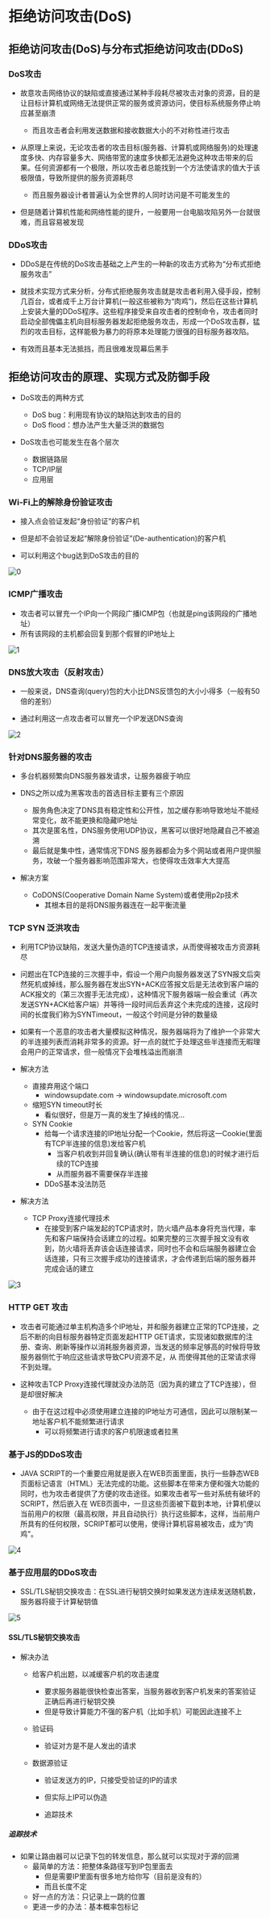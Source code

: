 #  拒绝访问攻击(DoS)

## 拒绝访问攻击(DoS)与分布式拒绝访问攻击(DDoS)

### DoS攻击
- 故意攻击网络协议的缺陷或直接通过某种手段耗尽被攻击对象的资源，目的是让目标计算机或网络无法提供正常的服务或资源访问，使目标系统服务停止响应甚至崩溃
    - 而且攻击者会利用发送数据和接收数据大小的不对称性进行攻击

- 从原理上来说，无论攻击者的攻击目标(服务器、计算机或网络服务)的处理速度多快、内存容量多大、网络带宽的速度多快都无法避免这种攻击带来的后果。任何资源都有一个极限，所以攻击者总能找到一个方法使请求的值大于该极限值，导致所提供的服务资源耗尽
    - 而且服务器设计者普遍认为全世界的人同时访问是不可能发生的

- 但是随着计算机性能和网络性能的提升，一般要用一台电脑攻陷另外一台就很难，而且容易被发现

### DDoS攻击
- DDoS是在传统的DoS攻击基础之上产生的一种新的攻击方式称为“分布式拒绝服务攻击”

- 就技术实现方式来分析，分布式拒绝服务攻击就是攻击者利用入侵手段，控制几百台，或者成千上万台计算机(一般这些被称为“肉鸡”)，然后在这些计算机上安装大量的DDoS程序。这些程序接受来自攻击者的控制命令，攻击者同时启动全部傀儡主机向目标服务器发起拒绝服务攻击，形成一个DoS攻击群，猛烈的攻击目标，这样能极为暴力的将原本处理能力很强的目标服务器攻陷。

- 有效而且基本无法抵挡，而且很难发现幕后黑手

## 拒绝访问攻击的原理、实现方式及防御手段

- DoS攻击的两种方式
    - DoS bug：利用现有协议的缺陷达到攻击的目的
    - DoS flood：想办法产生大量泛洪的数据包

- DoS攻击也可能发生在各个层次
    - 数据链路层
    - TCP/IP层
    - 应用层

### Wi-Fi上的解除身份验证攻击
- 接入点会验证发起“身份验证”的客户机

- 但是却不会验证发起“解除身份验证”(De-authentication)的客户机

- 可以利用这个bug达到DoS攻击的目的

![0](https://raw.githubusercontent.com/familyld/Network_Security/master/graph/DoS1.png)

### ICMP广播攻击
- 攻击者可以冒充一个IP向一个网段广播ICMP包（也就是ping该网段的广播地址）
- 所有该网段的主机都会回复到那个假冒的IP地址上

![1](https://raw.githubusercontent.com/familyld/Network_Security/master/graph/DoS2.png)

### DNS放大攻击（反射攻击）
- 一般来说，DNS查询(query)包的大小比DNS反馈包的大小小得多（一般有50倍的差别）

- 通过利用这一点攻击者可以冒充一个IP发送DNS查询

![2](https://raw.githubusercontent.com/familyld/Network_Security/master/graph/DoS3.png)

### 针对DNS服务器的攻击
- 多台机器频繁向DNS服务器发请求，让服务器疲于响应

- DNS之所以成为黑客攻击的首选目标主要有三个原因
    - 服务角色决定了DNS具有稳定性和公开性，加之缓存影响导致地址不能经常变化，故不能更换和隐藏IP地址
    - 其次是匿名性，DNS服务使用UDP协议，黑客可以很好地隐藏自己不被追溯
    - 最后就是集中性，通常情况下DNS 服务器都会为多个网站或者用户提供服务，攻破一个服务器影响范围非常大，也使得攻击效率大大提高

- 解决方案
    - CoDONS(Cooperative Domain Name System)或者使用p2p技术
        - 其根本目的是将DNS服务器连在一起平衡流量

### TCP SYN 泛洪攻击
- 利用TCP协议缺陷，发送大量伪造的TCP连接请求，从而使得被攻击方资源耗尽

- 问题出在TCP连接的三次握手中，假设一个用户向服务器发送了SYN报文后突然死机或掉线，那么服务器在发出SYN+ACK应答报文后是无法收到客户端的ACK报文的（第三次握手无法完成），这种情况下服务器端一般会重试（再次 发送SYN+ACK给客户端）并等待一段时间后丢弃这个未完成的连接，这段时间的长度我们称为SYNTimeout，一般这个时间是分钟的数量级

- 如果有一个恶意的攻击者大量模拟这种情况，服务器端将为了维护一个非常大的半连接列表而消耗非常多的资源。好一点的就忙于处理这些半连接而无暇理会用户的正常请求，但一般情况下会堆栈溢出而崩溃

- 解决方法
    - 直接弃用这个端口
        - windowsupdate.com -> windowsupdate.microsoft.com
    - 缩短SYN timeout时长
        - 看似很好，但是万一真的发生了掉线的情况…
    - SYN Cookie
        - 给每一个请求连接的IP地址分配一个Cookie，然后将这一Cookie(里面有TCP半连接的信息)发给客户机
            - 当客户机收到并回复确认(确认带有半连接的信息)的时候才进行后续的TCP连接
            - 从而服务器不需要保存半连接
        - DDoS基本没法防范

- 解决方法
    - TCP Proxy连接代理技术
        - 在接受到客户端发起的TCP请求时，防火墙产品本身将充当代理，率先和客户端保持会话建立的过程。如果完整的三次握手报文没有收到，防火墙将丢弃该会话连接请求，同时也不会和后端服务器建立会话连接，只有三次握手成功的连接请求，才会传递到后端的服务器并完成会话的建立

![3](https://raw.githubusercontent.com/familyld/Network_Security/master/graph/DoS4.png)

### HTTP GET 攻击
- 攻击者可能通过单主机构造多个IP地址，并和服务器建立正常的TCP连接，之后不断的向目标服务器特定页面发起HTTP GET请求，实现诸如数据库的注册、查询、刷新等操作以消耗服务器资源，当发送的频率足够高的时候将导致服务器侧忙于响应这些请求导致CPU资源不足，从 而使得其他的正常请求得不到处理。

- 这种攻击TCP Proxy连接代理就没办法防范（因为真的建立了TCP连接），但是却很好解决
    - 由于在这过程中必须使用建立连接的IP地址方可通信，因此可以限制某一地址客户机不能频繁进行请求
        - 可以将频繁进行请求的客户机限速或者拉黑

### 基于JS的DDoS攻击
- JAVA SCRIPT的一个重要应用就是嵌入在WEB页面里面，执行一些静态WEB页面标记语言（HTML）无法完成的功能。这些脚本在带来方便和强大功能的同时，也为攻击者提供了方便的攻击途径。如果攻击者写一些对系统有破坏的SCRIPT，然后嵌入在 WEB页面中，一旦这些页面被下载到本地，计算机便以当前用户的权限（最高权限，并且自动执行）执行这些脚本，这样，当前用户所具有的任何权限，SCRIPT都可以使用，使得计算机容易被攻击，成为“肉鸡”。

![4](https://raw.githubusercontent.com/familyld/Network_Security/master/graph/DoS5.png)

### 基于应用层的DDoS攻击
- SSL/TLS秘钥交换攻击：在SSL进行秘钥交换时如果发送方连续发送随机数，服务器将疲于计算秘钥值

![5](https://raw.githubusercontent.com/familyld/Network_Security/master/graph/DoS6.png)

#### SSL/TLS秘钥交换攻击
- 解决办法
    - 给客户机出题，以减缓客户机的攻击速度
        - 要求服务器能很快检查出答案，当服务器收到客户机发来的答案验证正确后再进行秘钥交换
        - 但是导致计算能力不强的客户机（比如手机）可能因此连接不上

    - 验证码
        - 验证对方是不是人发出的请求

    - 数据源验证
        - 验证发送方的IP，只接受受验证的IP的请求
        - 但实际上IP可以伪造

        - 追踪技术

##### 追踪技术
- 如果让路由器可以记录下包的转发信息，那么就可以实现对于源的回溯
    - 最简单的方法：把整体条路径写到IP包里面去
        - 但是需要IP里面有很多地方给你写（目前是没有的）
        - 而且长度不定
    - 好一点的方法：只记录上一跳的位置
    - 更进一步的办法：基本概率包标记
